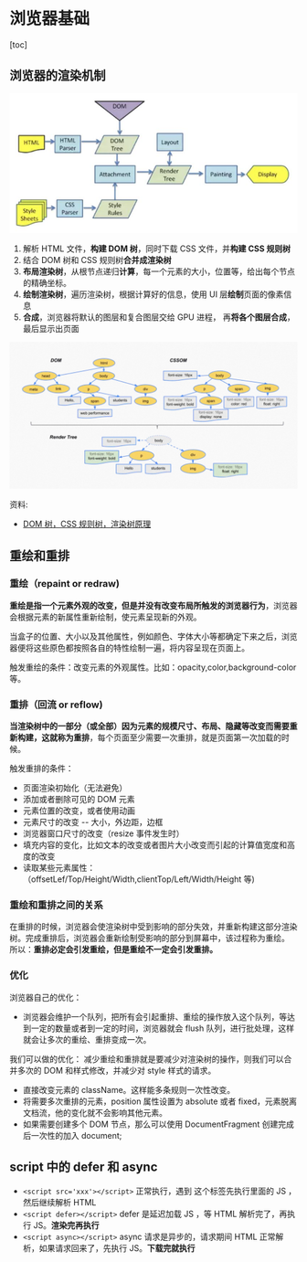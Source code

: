 # 浏览器基础

[toc]

## 浏览器的渲染机制

![浏览器渲染流程](./浏览器渲染流程.jpeg)

1. 解析 HTML 文件，**构建 DOM 树**，同时下载 CSS 文件，并**构建 CSS 规则树**
2. 结合 DOM 树和 CSS 规则树**合并成渲染树**
3. **布局渲染树**，从根节点递归**计算**，每一个元素的大小，位置等，给出每个节点的精确坐标。
4. **绘制渲染树**，遍历渲染树，根据计算好的信息，使用 UI 层**绘制**页面的像素信息
5. **合成**，浏览器将默认的图层和复合图层交给 GPU 进程， 再**将各个图层合成**，最后显示出页面

![DOM树和CSS规则树合并成渲染树](./DOM树和CSS规则树组成渲染树.jpg)

资料:

- [DOM 树，CSS 规则树，渲染树原理](https://cloud.tencent.com/developer/article/1715276)

## 重绘和重排

### 重绘（repaint or redraw)

**重绘是指一个元素外观的改变，但是并没有改变布局所触发的浏览器行为**，浏览器会根据元素的新属性重新绘制，使元素呈现新的外观。

当盒子的位置、大小以及其他属性，例如颜色、字体大小等都确定下来之后，浏览器便将这些原色都按照各自的特性绘制一遍，将内容呈现在页面上。

触发重绘的条件：改变元素的外观属性。比如：opacity,color,background-color 等。

### 重排（回流 or reflow)

**当渲染树中的一部分（或全部）因为元素的规模尺寸、布局、隐藏等改变而需要重新构建，这就称为重排**，每个页面至少需要一次重排，就是页面第一次加载的时候。

触发重排的条件：

- 页面渲染初始化（无法避免）
- 添加或者删除可见的 DOM 元素
- 元素位置的改变，或者使用动画
- 元素尺寸的改变 -- 大小，外边距，边框
- 浏览器窗口尺寸的改变（resize 事件发生时）
- 填充内容的变化，比如文本的改变或者图片大小改变而引起的计算值宽度和高度的改变
- 读取某些元素属性：（offsetLef/Top/Height/Width,clientTop/Left/Width/Height 等)

### 重绘和重排之间的关系

在重排的时候，浏览器会使渲染树中受到影响的部分失效，并重新构建这部分渲染树。完成重排后，浏览器会重新绘制受影响的部分到屏幕中，该过程称为重绘。
所以：**重排必定会引发重绘，但是重绘不一定会引发重排。**

### 优化

浏览器自己的优化：

- 浏览器会维护一个队列，把所有会引起重排、重绘的操作放入这个队列，等达到一定的数量或者到一定的时间，浏览器就会 flush 队列，进行批处理，这样就会让多次的重绘、重排变成一次。

我们可以做的优化：
减少重绘和重排就是要减少对渲染树的操作，则我们可以合并多次的 DOM 和样式修改，并减少对 style 样式的请求。

- 直接改变元素的 className。这样能多条规则一次性改变。
- 将需要多次重排的元素，position 属性设置为 absolute 或者 fixed，元素脱离文档流，他的变化就不会影响其他元素。
- 如果需要创建多个 DOM 节点，那么可以使用 DocumentFragment 创建完成后一次性的加入 document;

## script 中的 defer 和 async

- `<script src='xxx'></script>` 正常执行，遇到 这个标签先执行里面的 JS ，然后继续解析 HTML
- `<script defer></script>` defer 是延迟加载 JS ，等 HTML 解析完了，再执行 JS。**渲染完再执行**
- `<script async></script>` async 请求是异步的，请求期间 HTML 正常解析，如果请求回来了，先执行 JS。**下载完就执行**

